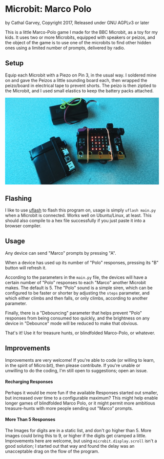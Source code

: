 # Microbit: Marco Polo
by Cathal Garvey, Copyright 2017, Released under GNU AGPLv3 or later

This is a little Marco-Polo game I made for the BBC Microbit, as a toy for
my kids. It uses two or more Microbits, equipped with speakers or peizos, and
the object of the game is to use one of the microbits to find other hidden
ones using a limited number of prompts, delivered by radio.

## Setup
Equip each Microbit with a Piezo on Pin 3, in the usual way. I soldered mine
on and gave the Peizos a little sounding board each, then wrapped the peizo/board
in electrical tape to prevent shorts. The peizo is then ziptied to the Microbit,
and I used small elastics to keep the battery packs attached.

![Microbit with Soldered Piezo and Sounding Board](./img/example.jpg)

## Flashing
I like to use [uflash][uflash] to flash this program on, usage is simply
`uflash main.py` when a Microbit is connected. Works well on Ubuntu/Linux, at
least. This should also compile to a hex file successfully if you just paste
it into a browser compiler.

## Usage
Any device can send "Marco" prompts by pressing "A".

When a device has used up its number of "Polo" responses, pressing its "B"
button will refresh it.

According to the parameters in the `main.py` file, the devices will have a
certain number of "Polo" responses to each "Marco" another Microbit makes. The
default is 5. The "Polo" sound is a simple siren, which can be configured to
be faster or shorter by adjusting the `steps` parameter, and which either climbs
and then falls, or only climbs, according to another parameter.

Finally, there is a "Debouncing" parameter that helps prevent "Polo" responses
from being consumed too quickly, and the brightness on any device in "Debounce"
mode will be reduced to make that obvious.

That's it! Use it for treasure hunts, or blindfolded Marco-Polo, or whatever.

## Improvements
Improvements are very welcome!
If you're able to code (or willing to learn, in the spirit of Micro:bit), then
please contribute. If you're unable or unwilling to do the coding, I'm still
open to suggestions; open an issue.

#### Recharging Responses
Perhaps it would be more fun if the available Responses started out smaller,
but increased over time to a configurable maximum? This might help enable longer
games of blindfolded Marco Polo, or it might permit more ambitious treasure-hunts
with more people sending out "Marco" prompts.

#### More Than 5 Responses
The Images for digits are in a static list, and don't go higher than 5.
More images could bring this to 9, or higher if the digits get cramped a little.
Improvements here are welcome, but using `microbit.display.scroll` isn't a
good solution; I started out that way and found the delay was an unacceptable
drag on the flow of the program.


[uflash]: https://pypi.python.org/pypi/uflash
